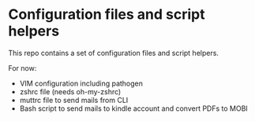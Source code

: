 # Configuration files and script helpers

This repo contains a set of configuration files and script helpers.

For now:

- VIM configuration including pathogen
- zshrc file (needs oh-my-zshrc)
- muttrc file to send mails from CLI
- Bash script to send mails to kindle account and convert PDFs to MOBI
